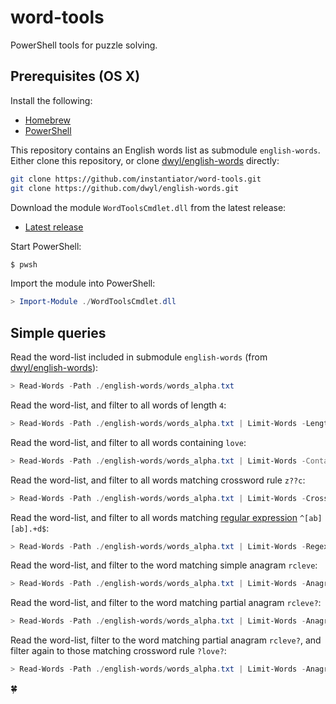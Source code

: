 # word-tools

PowerShell tools for puzzle solving.

## Prerequisites (OS X)

Install the following:

* [Homebrew](https://brew.sh/)
* [PowerShell](https://docs.microsoft.com/en-us/powershell/scripting/install/installing-powershell-on-macos?view=powershell-7.2)

This repository contains an English words list as submodule `english-words`. Either clone this repository, or clone [dwyl/english-words](https://github.com/dwyl/english-words) directly:

```bash
git clone https://github.com/instantiator/word-tools.git
git clone https://github.com/dwyl/english-words.git
```

Download the module `WordToolsCmdlet.dll` from the latest release:

* [Latest release](https://github.com/instantiator/word-tools/releases/latest)

Start PowerShell:

```bash
$ pwsh
```

Import the module into PowerShell:

```powershell
> Import-Module ./WordToolsCmdlet.dll
```

## Simple queries

Read the word-list included in submodule `english-words` (from [dwyl/english-words](https://github.com/dwyl/english-words)):

```powershell
> Read-Words -Path ./english-words/words_alpha.txt
```

Read the word-list, and filter to all words of length `4`:

```powershell
> Read-Words -Path ./english-words/words_alpha.txt | Limit-Words -Length 4
```

Read the word-list, and filter to all words containing `love`:

```powershell
> Read-Words -Path ./english-words/words_alpha.txt | Limit-Words -Contains love
```

Read the word-list, and filter to all words matching crossword rule `z??c`:

```powershell
> Read-Words -Path ./english-words/words_alpha.txt | Limit-Words -Crossword z??c
```

Read the word-list, and filter to all words matching [regular expression](https://docs.microsoft.com/en-us/dotnet/standard/base-types/regular-expression-language-quick-reference) `^[ab][ab].+d$`:

```powershell
> Read-Words -Path ./english-words/words_alpha.txt | Limit-Words -Regex ^[ab][ab].+d$
```

Read the word-list, and filter to the word matching simple anagram `rcleve`:

```powershell
> Read-Words -Path ./english-words/words_alpha.txt | Limit-Words -Anagram rcleve
```


Read the word-list, and filter to the word matching partial anagram `rcleve?`:

```powershell
> Read-Words -Path ./english-words/words_alpha.txt | Limit-Words -Anagram rclev?
```

Read the word-list, filter to the word matching partial anagram `rcleve?`, and filter again to those matching crossword rule `?love?`:

```powershell
> Read-Words -Path ./english-words/words_alpha.txt | Limit-Words -Anagram rclev? | Limit-Words -Crossword ?love?
```

🍀
